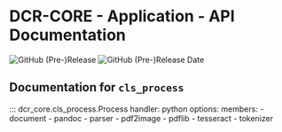 # DCR-CORE - Application - API Documentation

![GitHub (Pre-)Release](https://img.shields.io/github/v/release/KonnexionsGmbH/dcr-core?include_prereleases)
![GitHub (Pre-)Release Date](https://img.shields.io/github/release-date-pre/KonnexionsGmbh/dcr-core)

## Documentation for `cls_process`

::: dcr_core.cls_process.Process
    handler: python
    options:
      members:
        - document
        - pandoc
        - parser
        - pdf2image
        - pdflib
        - tesseract
        - tokenizer
